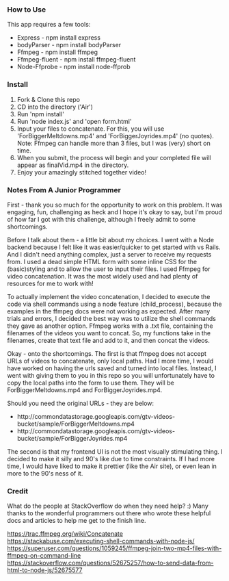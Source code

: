 
### How to Use

This app requires a few tools:
<ul>
<li>Express - npm install express</li>
<li>bodyParser - npm install bodyParser</li>
<li>Ffmpeg - npm install ffmpeg</li>
<li>Ffmpeg-fluent - npm install ffmpeg-fluent</li>
<li>Node-Ffprobe -  npm install node-ffprob</li>
</ul>

### Install 

1. Fork & Clone this repo 
2. CD into the directory ('Air')
3. Run 'npm install'
4. Run 'node index.js' and 'open form.html'
5. Input your files to concatenate. For this, you will use 'ForBiggerMeltdowns.mp4' and 'ForBiggerJoyrides.mp4' (no quotes).
Note: Ffmpeg can handle more than 3 files, but I was (very) short on time.
6. When you submit, the process will begin and your completed file will appear as finalVid.mp4 in the directory.
7. Enjoy your amazingly stitched together video! 

### Notes From A Junior Programmer

First - thank you so much for the opportunity to work on this problem. It was engaging, fun, challenging as heck and I hope it's okay to say, but I'm proud of how far I got with this challenge, although I freely admit to some shortcomings. 

Before I talk about them - a little bit about my choices. I went with a Node backend because I felt like it was easier/quicker to get started with vs Rails. And I didn't need anything complex, just a server to receive my requests from. I used a dead simple HTML form with some inline CSS for the (basic)styling and to allow the user to input their files. I used Ffmpeg for video concatenation. It was the most widely used and had plenty of resources for me to work with! 

To actually implement the video concatenation, I decided to execute the code via shell commands using a node feature (child_process), because the examples in the ffmpeg docs were not working as expected. After many trials and errors, I decided the best way was to utilize the shell commands they gave as another option. Ffmpeg works with a .txt file, containing the filenames of the videos you want to concat. So, my functions take in the filenames, create that text file and add to it, and then concat the videos. 

Okay - onto the shortcomings. The first is that ffmpeg does not accept URLs of videos to concatenate, only local paths. Had I more time, I would have worked on having the urls saved and turned into local files. Instead, I went with giving them to you in this repo so you will unfortunately have to copy the local paths into the form to use them. They will be ForBiggerMeltdowns.mp4 and ForBiggerJoyrides.mp4. 

Should you need the original URLs - they are below: 
<ul>
<li>http://commondatastorage.googleapis.com/gtv-videos-bucket/sample/ForBiggerMeltdowns.mp4</li>
<li>http://commondatastorage.googleapis.com/gtv-videos-bucket/sample/ForBiggerJoyrides.mp4</li>
</ul>

The second is that my frontend UI is not the most visually stimulating thing. I decided to make it silly and 90's like due to time constraints. If I had more time, I would have liked to make it prettier (like the Air site), or even lean in more to the 90's ness of it.  


### Credit
What do the people at StackOverflow do when they need help? :) Many thanks to the wonderful programmers out there who wrote these helpful docs and articles to help me get to the finish line. 

https://trac.ffmpeg.org/wiki/Concatenate
https://stackabuse.com/executing-shell-commands-with-node-js/
https://superuser.com/questions/1059245/ffmpeg-join-two-mp4-files-with-ffmpeg-on-command-line
https://stackoverflow.com/questions/52675257/how-to-send-data-from-html-to-node-js/52675577

